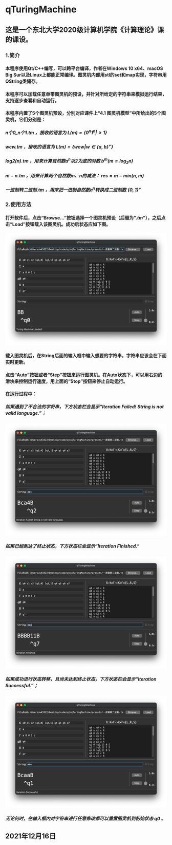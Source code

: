 # qTuringMachine
## 这是一个东北大学2020级计算机学院《计算理论》课的课设。
### 1.简介
#### 本程序使用Qt/C++编写，可以跨平台编译，作者在Windows 10 x64、macOS Big Sur以及Linux上都能正常编译。图灵机内部用stl的set和map实现，字符串用QString类储存。
#### 本程序可以加载任意单带图灵机的预设，并针对所给定的字符串来模拟运行结果，支持逐步查看和自动运行。
#### 本程序内置了5个图灵机预设，分别对应课件上“4.1 图灵机模型”中所给出的5个图灵机，它们分别是：
##### $n个0\_n个1.tm$ ，接收的语言为 $L(m)=\{0^n1^n|\geq1\}$
##### $wcw.tm$ ，接收的语言为 $L(m)=\{wcw|w\in\{a,b\}^+\}$
##### $log2(n).tm$ ，用来计算自然数$a^n$以2为底的对数 $b^m(m=\log_2n)$
##### $m-n.tm$ ，用来计算两个自然数m、n的减法： $res=m-min(n,m)$
##### $一进制转二进制.tm$ ，用来把一进制自然数$a^n$转换成二进制数 $\{0,1\}^+$
### 2.使用方法
#### 打开软件后，点击“Browse...”按钮选择一个图灵机预设（后缀为"$.tm$"），之后点击“Load”按钮载入该图灵机。成功后状态应如下图。
![Screenshot1](./Screenshot1.png)
#### 载入图灵机后，在String后面的输入框中输入想要的字符串，字符串应该会在下面实时更新。
#### 点击“Auto”按钮或者“Step”按钮来运行图灵机。在Auto状态下，可以用右边的滑块来控制运行速度，用上面的“Stop”按钮来停止自动运行。
#### 在运行过程中：
##### 如果遇到了不合法的字符串，下方状态栏会显示“Iteration Failed! String is not valid language.”；
![Screenshot2](./Screenshot2.png)
##### 如果已经到达了终止状态，下方状态栏会显示“Iteration Finished.”
![Screenshot3](./Screenshot3.png)
##### 如果成功进行状态转移，且尚未达到终止状态，下方状态栏会显示“Iteration Successful.”；
![Screenshot4](./Screenshot4.png)
##### 无论何时，在输入框内对字符串进行任意修改都可以重置图灵机到初始状态 $q0$ 。
## 2021年12月16日

